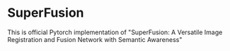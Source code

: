 # SuperFusion
This is official Pytorch implementation of "SuperFusion: A Versatile Image Registration and Fusion Network with Semantic Awareness"
